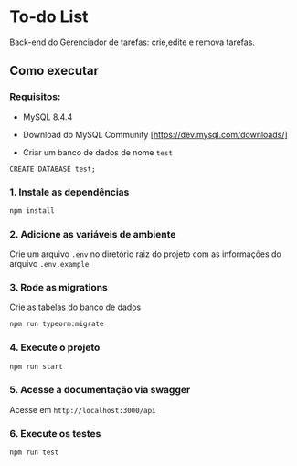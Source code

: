 # To-do List

Back-end do Gerenciador de tarefas: crie,edite e remova tarefas.

## Como executar

### Requisitos:
- MySQL 8.4.4

- Download do MySQL Community [https://dev.mysql.com/downloads/]

- Criar um banco de dados de nome `test`
```mysql
CREATE DATABASE test;
```

### 1. Instale as dependências
```bash
npm install
```

### 2. Adicione as variáveis de ambiente
Crie um arquivo `.env` no diretório raiz do projeto com as informações do arquivo `.env.example`

### 3. Rode as migrations
Crie as tabelas do banco de dados
```bash
npm run typeorm:migrate
```

### 4. Execute o projeto

```bash
npm run start
```

### 5. Acesse a documentação via swagger
Acesse em `http://localhost:3000/api`

### 6. Execute os testes
```bash
npm run test
```

